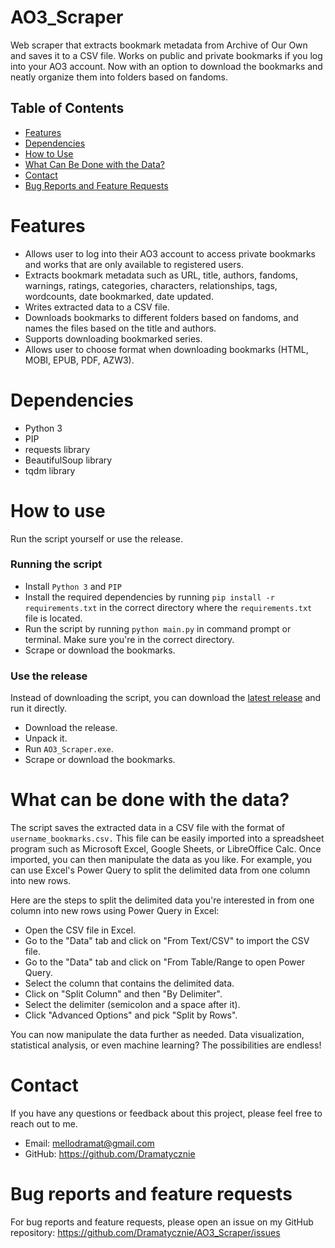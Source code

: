 # AO3_Scraper
Web scraper that extracts bookmark metadata from Archive of Our Own and saves it to a CSV file. Works on public and private bookmarks if you log into your AO3 account. Now with an option to download the bookmarks and neatly organize them into folders based on fandoms.

## Table of Contents
- [Features](#features)
- [Dependencies](#dependencies)
- [How to Use](#how-to-use)
- [What Can Be Done with the Data?](#what-can-be-done-with-the-data)
- [Contact](#contact)
- [Bug Reports and Feature Requests](#bug-reports-and-feature-requests)

# Features
- Allows user to log into their AO3 account to access private bookmarks and works that are only available to registered users.
- Extracts bookmark metadata such as URL, title, authors, fandoms, warnings, ratings, categories, characters, relationships, tags, wordcounts, date bookmarked, date updated.
- Writes extracted data to a CSV file.
- Downloads bookmarks to different folders based on fandoms, and names the files based on the title and authors.
- Supports downloading bookmarked series.
- Allows user to choose format when downloading bookmarks (HTML, MOBI, EPUB, PDF, AZW3).


# Dependencies
- Python 3
- PIP
- requests library
- BeautifulSoup library
- tqdm library

# How to use
Run the script yourself or use the release.

### Running the script
- Install `Python 3` and `PIP`
- Install the required dependencies by running `pip install -r requirements.txt` in the correct directory where the `requirements.txt` file is located.
- Run the script by running `python main.py` in command prompt or terminal. Make sure you're in the correct directory.
- Scrape or download the bookmarks.

### Use the release
Instead of downloading the script, you can download the [latest release](https://github.com/Dramatycznie/AO3_Scraper/releases) and run it directly.

- Download the release.
- Unpack it.
- Run `AO3_Scraper.exe`.
- Scrape or download the bookmarks.

# What can be done with the data?
The script saves the extracted data in a CSV file with the format of `username_bookmarks.csv.` This file can be easily imported into a spreadsheet program such as Microsoft Excel, Google Sheets, or LibreOffice Calc. Once imported, you can then manipulate the data as you like. For example, you can use Excel's Power Query to split the delimited data from one column into new rows.

Here are the steps to split the delimited data you're interested in from one column into new rows using Power Query in Excel:

- Open the CSV file in Excel.
- Go to the "Data" tab and click on "From Text/CSV" to import the CSV file.
- Go to the "Data" tab and click on "From Table/Range to open Power Query.
- Select the column that contains the delimited data.
- Click on "Split Column" and then "By Delimiter".
- Select the delimiter (semicolon and a space after it).
- Click "Advanced Options" and pick "Split by Rows".

You can now manipulate the data further as needed. Data visualization, statistical analysis, or even machine learning? The possibilities are endless!

# Contact
If you have any questions or feedback about this project, please feel free to reach out to me.
- Email: mellodramat@gmail.com
- GitHub: https://github.com/Dramatycznie

# Bug reports and feature requests
For bug reports and feature requests, please open an issue on my GitHub repository: https://github.com/Dramatycznie/AO3_Scraper/issues
